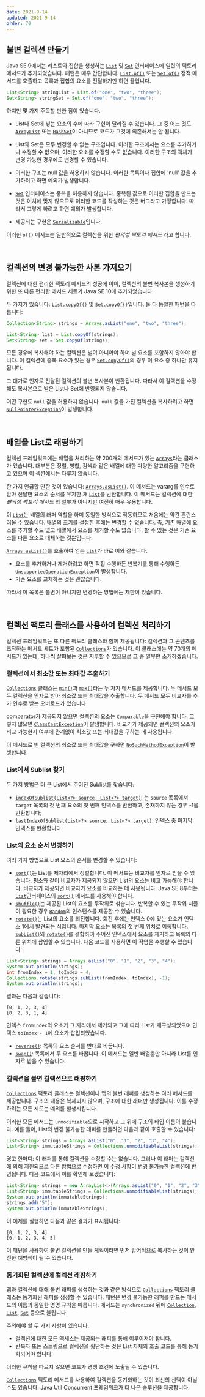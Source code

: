 ```yaml
---
date: 2021-9-14
updated: 2021-9-14
order: 70
---
```

## 불변 컬렉션 만들기

Java SE 9에서는 리스트와 집합을 생성하는 [`List`](https://docs.oracle.com/en/java/javase/22/docs/api/java.base/java/util/List.html) 및 [`Set`](https://docs.oracle.com/en/java/javase/22/docs/api/java.base/java/util/Set.html) 인터페이스에 일련의 팩토리 메서드가 추가되었습니다. 패턴은 매우 간단합니다. [`List.of()`](https://docs.oracle.com/en/java/javase/22/docs/api/java.base/java/util/List.html#of(E...)) 또는 [`Set.of()`](https://docs.oracle.com/en/java/javase/22/docs/api/java.base/java/util/Set.html#of(E...)) 정적 메서드를 호출하고 목록과 집합의 요소를 전달하기만 하면 끝입니다.

```java
List<String> stringList = List.of("one", "two", "three");
Set<String> stringSet = Set.of("one", "two", "three");
```

하지만 몇 가지 주목할 만한 점이 있습니다.

- List나 Set에 넣는 요소의 수에 따라 구현이 달라질 수 있습니다. 그 중 어느 것도 [`ArrayList`](https://docs.oracle.com/en/java/javase/22/docs/api/java.base/java/util/ArrayList.html) 또는 [`HashSet`](https://docs.oracle.com/en/java/javase/22/docs/api/java.base/java/util/HashSet.html)이 아니므로 코드가 그것에 의존해서는 안 됩니다.
    
- List와 Set은 모두 변경할 수 없는 구조입니다. 이러한 구조에서는 요소를 추가하거나 수정할 수 없으며, 이러한 요소를 수정할 수도 없습니다. 이러한 구조의 객체가 변경 가능한 경우에도 변경할 수 있습니다.
    
- 이러한 구조는 null 값을 허용하지 않습니다. 이러한 목록이나 집합에 'null' 값을 추가하려고 하면 예외가 발생합니다.
    
- [`Set`](https://docs.oracle.com/en/java/javase/22/docs/api/java.base/java/util/Set.html) 인터페이스는 중복을 허용하지 않습니다. 중복된 값으로 이러한 집합을 만드는 것은 이치에 맞지 않으므로 이러한 코드를 작성하는 것은 버그라고 가정합니다. 따라서 그렇게 하려고 하면 예외가 발생합니다.
    
- 제공되는 구현은 [`Serializable`](https://docs.oracle.com/en/java/javase/22/docs/api/java.base/java/io/Serializable.html)입니다.
    

이러한 `of()` 메서드는 일반적으로 컬렉션을 위한 _편의성 팩토리 메서드_ 라고 합니다.

 

## 컬렉션의 변경 불가능한 사본 가져오기

컬렉션에 대한 편리한 팩토리 메서드의 성공에 이어, 컬렉션의 불변 복사본을 생성하기 위한 또 다른 편리한 메서드 세트가 Java SE 10에 추가되었습니다.

두 가지가 있습니다: [`List.copyOf()`](https://docs.oracle.com/en/java/javase/22/docs/api/java.base/java/util/List.html#copyOf(java.util.Collection)) 및 [`Set.copyOf()`](https://docs.oracle.com/en/java/javase/22/docs/api/java.base/java/util/Set.html#copyOf(java.util.Collection))입니다. 둘 다 동일한 패턴을 따릅니다:

```java
Collection<String> strings = Arrays.asList("one", "two", "three");

List<String> list = List.copyOf(strings);
Set<String> set = Set.copyOf(strings);
```

모든 경우에 복사해야 하는 컬렉션은 널이 아니어야 하며 널 요소를 포함하지 않아야 합니다. 이 컬렉션에 중복 요소가 있는 경우 [`Set.copyOf()`](https://docs.oracle.com/en/java/javase/22/docs/api/java.base/java/util/Set.html#copyOf(java.util.Collection))의 경우 이 요소 중 하나만 유지됩니다.

그 대가로 인자로 전달된 컬렉션의 불변 복사본이 반환됩니다. 따라서 이 컬렉션을 수정해도 복사본으로 받은 List나 Set에 반영되지 않습니다.

어떤 구현도 `null` 값을 허용하지 않습니다. `null` 값을 가진 컬렉션을 복사하려고 하면 [`NullPointerException`](https://docs.oracle.com/en/java/javase/22/docs/api/java.base/java/lang/NullPointerException.html)이 발생합니다.

 

## 배열을 List로 래핑하기

컬렉션 프레임워크에는 배열을 처리하는 약 200개의 메서드가 있는 [`Arrays`](https://docs.oracle.com/en/java/javase/22/docs/api/java.base/java/util/Arrays.html)라는 클래스가 있습니다. 대부분은 정렬, 병합, 검색과 같은 배열에 대한 다양한 알고리즘을 구현하고 있으며 이 섹션에서는 다루지 않습니다.

한 가지 언급할 만한 것이 있습니다: [`Arrays.asList()`](https://docs.oracle.com/en/java/javase/22/docs/api/java.base/java/util/Arrays.html#asList(T...)). 이 메서드는 vararg를 인수로 받아 전달한 요소의 순서를 유지한 채 [`List`](https://docs.oracle.com/en/java/javase/22/docs/api/java.base/java/util/List.html)를 반환합니다. 이 메서드는 컬렉션에 대한 _편의성 팩토리 메서드_ 의 일부가 아니지만 여전히 매우 유용합니다.

이 [`List`](https://docs.oracle.com/en/java/javase/22/docs/api/java.base/java/util/List.html)는 배열의 래퍼 역할을 하며 동일한 방식으로 작동하므로 처음에는 약간 혼란스러울 수 있습니다. 배열의 크기를 설정한 후에는 변경할 수 없습니다. 즉, 기존 배열에 요소를 추가할 수도 없고 배열에서 요소를 제거할 수도 없습니다. 할 수 있는 것은 기존 요소를 다른 요소로 대체하는 것뿐입니다.

[`Arrays.asList()`](https://docs.oracle.com/en/java/javase/22/docs/api/java.base/java/util/Arrays.html#asList(T...))를 호출하여 얻는 [`List`](https://docs.oracle.com/en/java/javase/22/docs/api/java.base/java/util/List.html)가 바로 이와 같습니다.

- 요소를 추가하거나 제거하려고 하면 직접 수행하든 반복기를 통해 수행하든 [`UnsupportedOperationException`](https://docs.oracle.com/en/java/javase/22/docs/api/java.base/java/lang/UnsupportedOperationException.html)이 발생합니다.
- 기존 요소를 교체하는 것은 괜찮습니다.

따라서 이 목록은 불변이 아니지만 변경하는 방법에는 제한이 있습니다.

 

## 컬렉션 팩토리 클래스를 사용하여 컬렉션 처리하기

컬렉션 프레임워크는 또 다른 팩토리 클래스와 함께 제공됩니다: 컬렉션과 그 콘텐츠를 조작하는 메서드 세트가 포함된 [`Collections`](https://docs.oracle.com/en/java/javase/22/docs/api/java.base/java/util/Collections.html)가 있습니다. 이 클래스에는 약 70개의 메서드가 있는데, 하나씩 살펴보는 것은 지루할 수 있으므로 그 중 일부만 소개하겠습니다.

### 컬렉션에서 최소값 또는 최대값 추출하기

[`Collections`](https://docs.oracle.com/en/java/javase/22/docs/api/java.base/java/util/Collections.html) 클래스는 [`min()`](https://docs.oracle.com/en/java/javase/22/docs/api/java.base/java/util/Collections.html#min(java.util.Collection))과 [`max()`](https://docs.oracle.com/en/java/javase/22/docs/api/java.base/java/util/Collections.html#max(java.util.Collection))라는 두 가지 메서드를 제공합니다. 두 메서드 모두 컬렉션을 인자로 받아 최소값 또는 최대값을 추출합니다. 두 메서드 모두 비교자를 추가 인수로 받는 오버로드가 있습니다.

comparator가 제공되지 않으면 컬렉션의 요소는 [`Comparable`](https://docs.oracle.com/en/java/javase/22/docs/api/java.base/java/lang/Comparable.html)을 구현해야 합니다. 그렇지 않으면 [`ClassCastException`](https://docs.oracle.com/en/java/javase/22/docs/api/java.base/java/lang/ClassCastException.html)이 발생합니다. 비교기가 제공되면 컬렉션의 요소가 비교 가능한지 여부에 관계없이 최소값 또는 최대값을 구하는 데 사용됩니다.

이 메서드로 빈 컬렉션의 최소값 또는 최대값을 구하면 [`NoSuchMethodException`](https://docs.oracle.com/en/java/javase/22/docs/api/java.base/java/lang/NoSuchMethodException.html)이 발생합니다.

### List에서 Sublist 찾기

두 가지 방법은 더 큰 List에서 주어진 Sublist를 찾습니다:

- [`indexOfSublist(List<?> source, List<?> target)`](https://docs.oracle.com/en/java/javase/22/docs/api/java.base/java/util/Collections.html#indexOfSubList(java.util.List,java.util.List)): 는 `source` 목록에서 `target` 목록의 첫 번째 요소의 첫 번째 인덱스를 반환하고, 존재하지 않는 경우 -1을 반환합니다;
- [`lastIndexOfSublist(List<?> source, List<?> target)`](https://docs.oracle.com/en/java/javase/22/docs/api/java.base/java/util/Collections.html#lastIndexOfSubList(java.util.List,java.util.List)): 인덱스 중 마지막 인덱스를 반환합니다.

### List의 요소 순서 변경하기

여러 가지 방법으로 List 요소의 순서를 변경할 수 있습니다:

- [`sort()`](https://docs.oracle.com/en/java/javase/22/docs/api/java.base/java/util/Collections.html#sort(java.util.List))는 List를 제자리에서 정렬합니다. 이 메서드는 비교자를 인자로 받을 수 있습니다. 평소와 같이 비교자가 제공되지 않으면 List의 요소는 비교 가능해야 합니다. 비교자가 제공되면 비교자가 요소를 비교하는 데 사용됩니다. Java SE 8부터는 [`List`](https://docs.oracle.com/en/java/javase/22/docs/api/java.base/java/util/List.html)인터페이스의 [`sort()`](https://docs.oracle.com/en/java/javase/22/docs/api/java.base/java/util/List.html#sort(java.util.Comparator)) 메서드를 사용해야 합니다.
- [`shuffle()`](https://docs.oracle.com/en/java/javase/22/docs/api/java.base/java/util/Collections.html#shuffle(java.util.List))는 제공된 List의 요소를 무작위로 섞습니다. 반복할 수 있는 무작위 셔플이 필요한 경우 [`Random`](https://docs.oracle.com/en/java/javase/22/docs/api/java.base/java/util/Random.html)의 인스턴스를 제공할 수 있습니다.
- [`rotate()`](https://docs.oracle.com/en/java/javase/22/docs/api/java.base/java/util/Collections.html#rotate(java.util.List,int))는 List의 요소를 회전합니다. 회전 후에는 인덱스 0에 있는 요소가 인덱스 1에서 발견되는 식입니다. 마지막 요소는 목록의 첫 번째 위치로 이동합니다. [`subList()`](https://docs.oracle.com/en/java/javase/22/docs/api/java.base/java/util/List.html#subList(int,int))와 [`rotate()`](https://docs.oracle.com/en/java/javase/22/docs/api/java.base/java/util/Collections.html#rotate(java.util.List,int))를 결합하여 주어진 인덱스에서 요소를 제거하고 목록의 다른 위치에 삽입할 수 있습니다. 다음 코드를 사용하면 이 작업을 수행할 수 있습니다:

```java
List<String> strings = Arrays.asList("0", "1", "2", "3", "4");
System.out.println(strings);
int fromIndex = 1, toIndex = 4;
Collections.rotate(strings.subList(fromIndex, toIndex), -1);
System.out.println(strings);
```

결과는 다음과 같습니다:

```text
[0, 1, 2, 3, 4]
[0, 2, 3, 1, 4]
```

인덱스 `fromIndex`의 요소가 그 자리에서 제거되고 그에 따라 List가 재구성되었으며 인덱스 `toIndex - 1`에 요소가 삽입되었습니다.

- [`reverse()`](https://docs.oracle.com/en/java/javase/22/docs/api/java.base/java/util/Collections.html#reverse(java.util.List)): 목록의 요소 순서를 반대로 바꿉니다.
- [`swap()`](https://docs.oracle.com/en/java/javase/22/docs/api/java.base/java/util/Collections.html#swap(java.util.List,int,int)): 목록에서 두 요소를 바꿉니다. 이 메서드는 일반 배열뿐만 아니라 List를 인자로 받을 수 있습니다.

### 컬렉션을 불변 컬렉션으로 래핑하기

[`Collections`](https://docs.oracle.com/en/java/javase/22/docs/api/java.base/java/util/Collections.html) 팩토리 클래스는 컬렉션이나 맵의 불변 래퍼를 생성하는 여러 메서드를 제공합니다. 구조의 내용은 복제되지 않으며, 구조에 대한 래퍼만 생성됩니다. 이를 수정하려는 모든 시도는 예외를 발생시킵니다.

이러한 모든 메서드는 `unmodifiable`으로 시작하고 그 뒤에 구조의 타입 이름이 붙습니다. 예를 들어, List의 변경 불가능한 래퍼를 만들려면 다음과 같이 호출할 수 있습니다:

```java
List<String> strings = Arrays.asList("0", "1", "2", "3", "4");
List<String> immutableStrings = Collections.unmodifiableList(strings);
```

경고 한마디: 이 래퍼를 통해 컬렉션을 수정할 수는 없습니다. 그러나 이 래퍼는 컬렉션에 의해 지원되므로 다른 방법으로 수정하면 이 수정 사항이 변경 불가능한 컬렉션에 반영됩니다. 다음 코드에서 이를 확인해 보겠습니다:

```java
List<String> strings = new ArrayList<>(Arrays.asList("0", "1", "2", "3", "4"));
List<String> immutableStrings = Collections.unmodifiableList(strings);
System.out.println(immutableStrings);
strings.add("5");
System.out.println(immutableStrings);
```

이 예제를 실행하면 다음과 같은 결과가 표시됩니다:

```text
[0, 1, 2, 3, 4]
[0, 1, 2, 3, 4, 5]
```

이 패턴을 사용하여 불변 컬렉션을 만들 계획이라면 먼저 방어적으로 복사하는 것이 안전한 예방책이 될 수 있습니다.

### 동기화된 컬렉션에 컬렉션 래핑하기

맵과 컬렉션에 대해 불변 래퍼를 생성하는 것과 같은 방식으로 [`Collections`](https://docs.oracle.com/en/java/javase/22/docs/api/java.base/java/util/Collections.html) 팩토리 클래스는 동기화된 래퍼를 생성할 수 있습니다. 패턴은 변경 불가능한 래퍼를 만드는 메서드의 이름과 동일한 명명 규칙을 따릅니다. 메서드는 `synchronized` 뒤에 [`Collection`](https://docs.oracle.com/en/java/javase/22/docs/api/java.base/java/util/Collection.html), [`List`](https://docs.oracle.com/en/java/javase/22/docs/api/java.base/java/util/List.html), [`Set`](https://docs.oracle.com/en/java/javase/22/docs/api/java.base/java/util/Set.html) 등으로 불립니다.

주의해야 할 두 가지 사항이 있습니다.

- 컬렉션에 대한 모든 액세스는 제공되는 래퍼를 통해 이루어져야 합니다.
- 반복자 또는 스트림으로 컬렉션을 횡단하는 것은 List 자체의 호출 코드를 통해 동기화되어야 합니다.

이러한 규칙을 따르지 않으면 코드가 경쟁 조건에 노출될 수 있습니다.

[`Collections`](https://docs.oracle.com/en/java/javase/22/docs/api/java.base/java/util/Collections.html) 팩토리 메서드를 사용하여 컬렉션을 동기화하는 것이 최선의 선택이 아닐 수도 있습니다. Java Util Concurrent 프레임워크가 더 나은 솔루션을 제공합니다.
